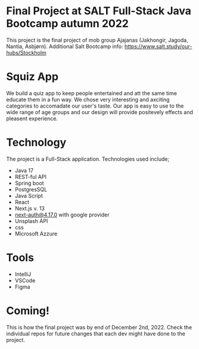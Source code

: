 
# Final Project at SALT Full-Stack Java Bootcamp autumn 2022

This project is the final project of mob group Ajajanas (Jakhongir, Jagoda, Nantia, Asbjørn). Additional Salt Bootcamp info: https://www.salt.study/our-hubs/Stockholm

# Squiz App
We build  a quiz app to keep people entertained and att the same time educate them in a fun way. We chose very interesting and axciting categories to accomadate our user's taste. Our app is easy to use to the wide range of age groups and our design will provide positevely effects and pleasent experience.

# Technology
The project is a Full-Stack application. Technologies used include;

* Java 17 
* REST-ful API 
* Spring boot
* PostgresSQL
* Java Script
* React 
* Next.js v. 13
* next-auth@4.17.0 with google provider
* Unsplash API
* css
* Microsoft Azzure

# Tools

* IntelliJ 
* VSCode
* Figma

# Coming!
This is how the final project was by end of December 2nd, 2022. Check the individual repos for future changes that each dev might have done to the project.
